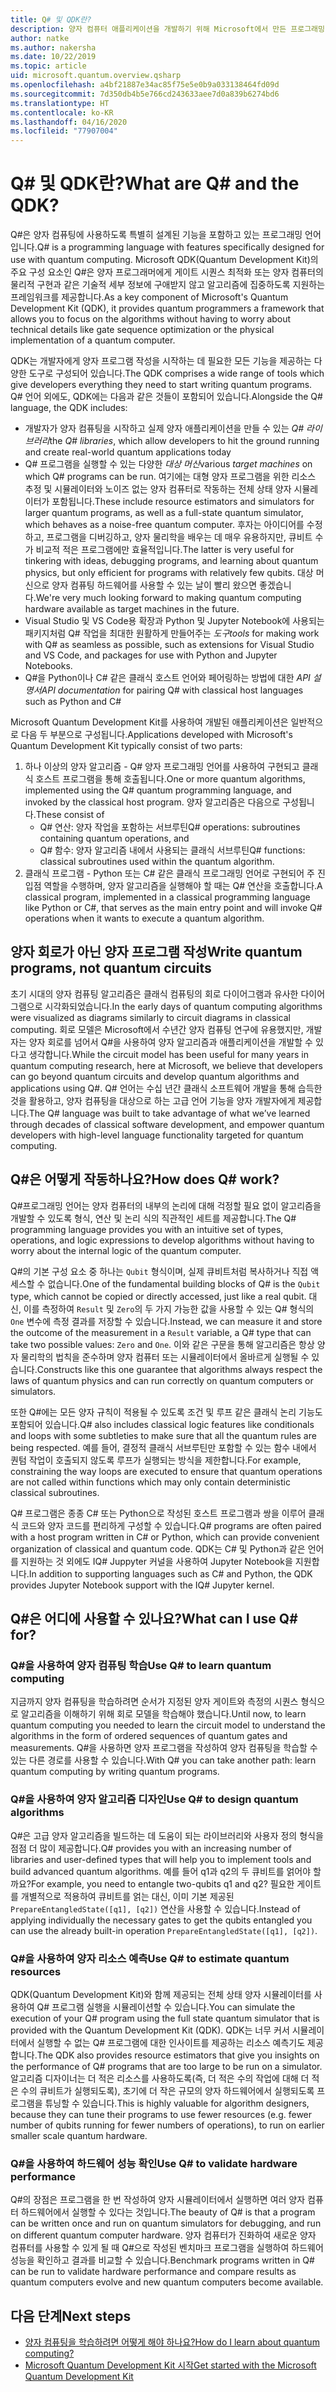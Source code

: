 ```yaml
---
title: Q# 및 QDK란?
description: 양자 컴퓨터 애플리케이션을 개발하기 위해 Microsoft에서 만든 프로그래밍 언어인 Q#과 Microsoft Quantum Development Kit의 주요 구성 요소에 대해 알아봅니다.
author: natke
ms.author: nakersha
ms.date: 10/22/2019
ms.topic: article
uid: microsoft.quantum.overview.qsharp
ms.openlocfilehash: a4bf21887e34ac85f75e5e0b9a033138464fd09d
ms.sourcegitcommit: 7d350db4b5e766cd243633aee7d0a839b6274bd6
ms.translationtype: HT
ms.contentlocale: ko-KR
ms.lasthandoff: 04/16/2020
ms.locfileid: "77907004"
---
```

# <a name="what-are-q-and-the-qdk"></a><span data-ttu-id="3d0f8-103">Q# 및 QDK란?</span><span class="sxs-lookup"><span data-stu-id="3d0f8-103">What are Q# and the QDK?</span></span>

<span data-ttu-id="3d0f8-104">Q#은 양자 컴퓨팅에 사용하도록 특별히 설계된 기능을 포함하고 있는 프로그래밍 언어입니다.</span><span class="sxs-lookup"><span data-stu-id="3d0f8-104">Q# is a programming language with features specifically designed for use with quantum computing.</span></span>
<span data-ttu-id="3d0f8-105">Microsoft QDK(Quantum Development Kit)의 주요 구성 요소인 Q#은 양자 프로그래머에게 게이트 시퀀스 최적화 또는 양자 컴퓨터의 물리적 구현과 같은 기술적 세부 정보에 구애받지 않고 알고리즘에 집중하도록 지원하는 프레임워크를 제공합니다.</span><span class="sxs-lookup"><span data-stu-id="3d0f8-105">As a key component of Microsoft's Quantum Development Kit (QDK), it provides quantum programmers a framework that allows you to focus on the algorithms without having to worry about technical details like gate sequence optimization or the physical implementation of a quantum computer.</span></span>

<span data-ttu-id="3d0f8-106">QDK는 개발자에게 양자 프로그램 작성을 시작하는 데 필요한 모든 기능을 제공하는 다양한 도구로 구성되어 있습니다.</span><span class="sxs-lookup"><span data-stu-id="3d0f8-106">The QDK comprises a wide range of tools which give developers everything they need to start writing quantum programs.</span></span>
<span data-ttu-id="3d0f8-107">Q# 언어 외에도, QDK에는 다음과 같은 것들이 포함되어 있습니다.</span><span class="sxs-lookup"><span data-stu-id="3d0f8-107">Alongside the Q# language, the QDK includes:</span></span>
* <span data-ttu-id="3d0f8-108">개발자가 양자 컴퓨팅을 시작하고 실제 양자 애플리케이션을 만들 수 있는 *Q# 라이브러리*</span><span class="sxs-lookup"><span data-stu-id="3d0f8-108">the *Q# libraries*, which allow developers to hit the ground running and create real-world quantum applications today</span></span>
* <span data-ttu-id="3d0f8-109">Q# 프로그램을 실행할 수 있는 다양한 *대상 머신*</span><span class="sxs-lookup"><span data-stu-id="3d0f8-109">various *target machines* on which Q# programs can be run.</span></span> <span data-ttu-id="3d0f8-110">여기에는 대형 양자 프로그램을 위한 리소스 추정 및 시뮬레이터와 노이즈 없는 양자 컴퓨터로 작동하는 전체 상태 양자 시뮬레이터가 포함됩니다.</span><span class="sxs-lookup"><span data-stu-id="3d0f8-110">These include resource estimators and simulators for larger quantum programs, as well as a full-state quantum simulator, which behaves as a noise-free quantum computer.</span></span> <span data-ttu-id="3d0f8-111">후자는 아이디어를 수정하고, 프로그램을 디버깅하고, 양자 물리학을 배우는 데 매우 유용하지만, 큐비트 수가 비교적 적은 프로그램에만 효율적입니다.</span><span class="sxs-lookup"><span data-stu-id="3d0f8-111">The latter is very useful for tinkering with ideas, debugging programs, and learning about quantum physics, but only efficient for programs with relatively few qubits.</span></span> <span data-ttu-id="3d0f8-112">대상 머신으로 양자 컴퓨팅 하드웨어를 사용할 수 있는 날이 빨리 왔으면 좋겠습니다.</span><span class="sxs-lookup"><span data-stu-id="3d0f8-112">We're very much looking forward to making quantum computing hardware available as target machines in the future.</span></span>
* <span data-ttu-id="3d0f8-113">Visual Studio 및 VS Code용 확장과 Python 및 Jupyter Notebook에 사용되는 패키지처럼 Q# 작업을 최대한 원활하게 만들어주는 *도구*</span><span class="sxs-lookup"><span data-stu-id="3d0f8-113">*tools* for making work with Q# as seamless as possible, such as extensions for Visual Studio and VS Code, and packages for use with Python and Jupyter Notebooks.</span></span>
* <span data-ttu-id="3d0f8-114">Q#을 Python이나 C# 같은 클래식 호스트 언어와 페어링하는 방법에 대한 *API 설명서*</span><span class="sxs-lookup"><span data-stu-id="3d0f8-114">*API documentation* for pairing Q# with classical host languages such as Python and C#</span></span>

<span data-ttu-id="3d0f8-115">Microsoft Quantum Development Kit를 사용하여 개발된 애플리케이션은 일반적으로 다음 두 부분으로 구성됩니다.</span><span class="sxs-lookup"><span data-stu-id="3d0f8-115">Applications developed with Microsoft's Quantum Development Kit typically consist of two parts:</span></span>
1. <span data-ttu-id="3d0f8-116">하나 이상의 양자 알고리즘 - Q# 양자 프로그래밍 언어를 사용하여 구현되고 클래식 호스트 프로그램을 통해 호출됩니다.</span><span class="sxs-lookup"><span data-stu-id="3d0f8-116">One or more quantum algorithms, implemented using the Q# quantum programming language, and invoked by the classical host program.</span></span> <span data-ttu-id="3d0f8-117">양자 알고리즘은 다음으로 구성됩니다.</span><span class="sxs-lookup"><span data-stu-id="3d0f8-117">These consist of</span></span> 
    - <span data-ttu-id="3d0f8-118">Q# 연산: 양자 작업을 포함하는 서브루틴</span><span class="sxs-lookup"><span data-stu-id="3d0f8-118">Q# operations: subroutines containing quantum operations, and</span></span> 
    - <span data-ttu-id="3d0f8-119">Q# 함수: 양자 알고리즘 내에서 사용되는 클래식 서브루틴</span><span class="sxs-lookup"><span data-stu-id="3d0f8-119">Q# functions: classical subroutines used within the quantum algorithm.</span></span>
2. <span data-ttu-id="3d0f8-120">클래식 프로그램 - Python 또는 C# 같은 클래식 프로그래밍 언어로 구현되어 주 진입점 역할을 수행하며, 양자 알고리즘을 실행해야 할 때는 Q# 연산을 호출합니다.</span><span class="sxs-lookup"><span data-stu-id="3d0f8-120">A classical program, implemented in a classical programming language like Python or C#, that serves as the main entry point and will invoke Q# operations when it wants to execute a quantum algorithm.</span></span>

## <a name="write-quantum-programs-not-quantum-circuits"></a><span data-ttu-id="3d0f8-121">양자 회로가 아닌 양자 프로그램 작성</span><span class="sxs-lookup"><span data-stu-id="3d0f8-121">Write quantum programs, not quantum circuits</span></span>

<span data-ttu-id="3d0f8-122">초기 시대의 양자 컴퓨팅 알고리즘은 클래식 컴퓨팅의 회로 다이어그램과 유사한 다이어그램으로 시각화되었습니다.</span><span class="sxs-lookup"><span data-stu-id="3d0f8-122">In the early days of quantum computing algorithms were visualized as diagrams similarly to circuit diagrams in classical computing.</span></span>
<span data-ttu-id="3d0f8-123">회로 모델은 Microsoft에서 수년간 양자 컴퓨팅 연구에 유용했지만, 개발자는 양자 회로를 넘어서 Q#을 사용하여 양자 알고리즘과 애플리케이션을 개발할 수 있다고 생각합니다.</span><span class="sxs-lookup"><span data-stu-id="3d0f8-123">While the circuit model has been useful for many years in quantum computing research, here at Microsoft, we believe that developers can go beyond quantum circuits and develop quantum algorithms and applications using Q#.</span></span>
<span data-ttu-id="3d0f8-124">Q# 언어는 수십 년간 클래식 소프트웨어 개발을 통해 습득한 것을 활용하고, 양자 컴퓨팅을 대상으로 하는 고급 언어 기능을 양자 개발자에게 제공합니다.</span><span class="sxs-lookup"><span data-stu-id="3d0f8-124">The Q# language was built to take advantage of what we’ve learned through decades of classical software development, and empower quantum developers with high-level language functionality targeted for quantum computing.</span></span>

## <a name="how-does-q-work"></a><span data-ttu-id="3d0f8-125">Q#은 어떻게 작동하나요?</span><span class="sxs-lookup"><span data-stu-id="3d0f8-125">How does Q# work?</span></span>

<span data-ttu-id="3d0f8-126">Q#프로그래밍 언어는 양자 컴퓨터의 내부의 논리에 대해 걱정할 필요 없이 알고리즘을 개발할 수 있도록 형식, 연산 및 논리 식의 직관적인 세트를 제공합니다.</span><span class="sxs-lookup"><span data-stu-id="3d0f8-126">The Q# programming language provides you with an intuitive set of types, operations, and logic expressions to develop algorithms without having to worry about the internal logic of the quantum computer.</span></span>

<span data-ttu-id="3d0f8-127">Q#의 기본 구성 요소 중 하나는 `Qubit` 형식이며, 실제 큐비트처럼 복사하거나 직접 액세스할 수 없습니다.</span><span class="sxs-lookup"><span data-stu-id="3d0f8-127">One of the fundamental building blocks of Q# is the `Qubit` type, which cannot be copied or directly accessed, just like a real qubit.</span></span>
<span data-ttu-id="3d0f8-128">대신, 이를 측정하여 `Result` 및 `Zero`의 두 가지 가능한 값을 사용할 수 있는 Q# 형식의 `One` 변수에 측정 결과를 저장할 수 있습니다.</span><span class="sxs-lookup"><span data-stu-id="3d0f8-128">Instead, we can measure it and store the outcome of the measurement in a `Result` variable, a Q# type that can take two possible values: `Zero` and `One`.</span></span>
<span data-ttu-id="3d0f8-129">이와 같은 구문을 통해 알고리즘은 항상 양자 물리학의 법칙을 준수하며 양자 컴퓨터 또는 시뮬레이터에서 올바르게 실행될 수 있습니다.</span><span class="sxs-lookup"><span data-stu-id="3d0f8-129">Constructs like this one guarantee that algorithms always respect the laws of quantum physics and can run correctly on quantum computers or simulators.</span></span>

<span data-ttu-id="3d0f8-130">또한 Q#에는 모든 양자 규칙이 적용될 수 있도록 조건 및 루프 같은 클래식 논리 기능도 포함되어 있습니다.</span><span class="sxs-lookup"><span data-stu-id="3d0f8-130">Q# also includes classical logic features like conditionals and loops with some subtleties to make sure that all the quantum rules are being respected.</span></span>
<span data-ttu-id="3d0f8-131">예를 들어, 결정적 클래식 서브루틴만 포함할 수 있는 함수 내에서 퀀텀 작업이 호출되지 않도록 루프가 실행되는 방식을 제한합니다.</span><span class="sxs-lookup"><span data-stu-id="3d0f8-131">For example, constraining the way loops are executed to ensure that quantum operations are not called within functions which may only contain deterministic classical subroutines.</span></span>

<span data-ttu-id="3d0f8-132">Q# 프로그램은 종종 C# 또는 Python으로 작성된 호스트 프로그램과 쌍을 이루어 클래식 코드와 양자 코드를 편리하게 구성할 수 있습니다.</span><span class="sxs-lookup"><span data-stu-id="3d0f8-132">Q# programs are often paired with a host program written in C# or Python, which can provide convenient organization of classical and quantum code.</span></span>
<span data-ttu-id="3d0f8-133">QDK는 C# 및 Python과 같은 언어를 지원하는 것 외에도 IQ# Juppyter 커널을 사용하여 Jupyter Notebook을 지원합니다.</span><span class="sxs-lookup"><span data-stu-id="3d0f8-133">In addition to supporting languages such as C# and Python, the QDK provides Jupyter Notebook support with the IQ# Jupyter kernel.</span></span>

## <a name="what-can-i-use-q-for"></a><span data-ttu-id="3d0f8-134">Q#은 어디에 사용할 수 있나요?</span><span class="sxs-lookup"><span data-stu-id="3d0f8-134">What can I use Q# for?</span></span>

### <a name="use-q-to-learn-quantum-computing"></a><span data-ttu-id="3d0f8-135">Q#을 사용하여 양자 컴퓨팅 학습</span><span class="sxs-lookup"><span data-stu-id="3d0f8-135">Use Q# to learn quantum computing</span></span>

<span data-ttu-id="3d0f8-136">지금까지 양자 컴퓨팅을 학습하려면 순서가 지정된 양자 게이트와 측정의 시퀀스 형식으로 알고리즘을 이해하기 위해 회로 모델을 학습해야 했습니다.</span><span class="sxs-lookup"><span data-stu-id="3d0f8-136">Until now, to learn quantum computing you needed to learn the circuit model to understand the algorithms in the form of ordered sequences of quantum gates and measurements.</span></span> <span data-ttu-id="3d0f8-137">Q#을 사용하면 양자 프로그램을 작성하여 양자 컴퓨팅을 학습할 수 있는 다른 경로를 사용할 수 있습니다.</span><span class="sxs-lookup"><span data-stu-id="3d0f8-137">With Q# you can take another path: learn quantum computing by writing quantum programs.</span></span>

### <a name="use-q-to-design-quantum-algorithms"></a><span data-ttu-id="3d0f8-138">Q#을 사용하여 양자 알고리즘 디자인</span><span class="sxs-lookup"><span data-stu-id="3d0f8-138">Use Q# to design quantum algorithms</span></span>

<span data-ttu-id="3d0f8-139">Q#은 고급 양자 알고리즘을 빌드하는 데 도움이 되는 라이브러리와 사용자 정의 형식을 점점 더 많이 제공합니다.</span><span class="sxs-lookup"><span data-stu-id="3d0f8-139">Q# provides you with an increasing number of libraries and user-defined types that will help you to implement tools and build advanced quantum algorithms.</span></span> <span data-ttu-id="3d0f8-140">예를 들어 q1과 q2의 두 큐비트를 얽어야 할까요?</span><span class="sxs-lookup"><span data-stu-id="3d0f8-140">For example, you need to entangle two-qubits q1 and q2?</span></span> <span data-ttu-id="3d0f8-141">필요한 게이트를 개별적으로 적용하여 큐비트를 얽는 대신, 이미 기본 제공된 `PrepareEntangledState([q1], [q2])` 연산을 사용할 수 있습니다.</span><span class="sxs-lookup"><span data-stu-id="3d0f8-141">Instead of applying individually the necessary gates to get the qubits entangled you can use the already built-in operation `PrepareEntangledState([q1], [q2])`.</span></span>

### <a name="use-q-to-estimate-quantum-resources"></a><span data-ttu-id="3d0f8-142">Q#을 사용하여 양자 리소스 예측</span><span class="sxs-lookup"><span data-stu-id="3d0f8-142">Use Q# to estimate quantum resources</span></span>

<span data-ttu-id="3d0f8-143">QDK(Quantum Development Kit)와 함께 제공되는 전체 상태 양자 시뮬레이터를 사용하여 Q# 프로그램 실행을 시뮬레이션할 수 있습니다.</span><span class="sxs-lookup"><span data-stu-id="3d0f8-143">You can simulate the execution of your Q# program using the full state quantum simulator that is provided with the Quantum Development Kit (QDK).</span></span>  <span data-ttu-id="3d0f8-144">QDK는 너무 커서 시뮬레이터에서 실행할 수 없는 Q# 프로그램에 대한 인사이트를 제공하는 리소스 예측기도 제공합니다.</span><span class="sxs-lookup"><span data-stu-id="3d0f8-144">The QDK also provides resource estimators that give you insights on the performance of Q# programs that are too large to be run on a simulator.</span></span>  <span data-ttu-id="3d0f8-145">알고리즘 디자이너는 더 적은 리소스를 사용하도록(즉, 더 적은 수의 작업에 대해 더 적은 수의 큐비트가 실행되도록), 초기에 더 작은 규모의 양자 하드웨어에서 실행되도록 프로그램을 튜닝할 수 있습니다.</span><span class="sxs-lookup"><span data-stu-id="3d0f8-145">This is highly valuable for algorithm designers, because they can tune their programs to use fewer resources (e.g. fewer number of qubits running for fewer numbers of operations), to run on earlier smaller scale quantum hardware.</span></span>

### <a name="use-q-to-validate-hardware-performance"></a><span data-ttu-id="3d0f8-146">Q#을 사용하여 하드웨어 성능 확인</span><span class="sxs-lookup"><span data-stu-id="3d0f8-146">Use Q# to validate hardware performance</span></span>

<span data-ttu-id="3d0f8-147">Q#의 장점은 프로그램을 한 번 작성하여 양자 시뮬레이터에서 실행하면 여러 양자 컴퓨터 하드웨어에서 실행할 수 있다는 것입니다.</span><span class="sxs-lookup"><span data-stu-id="3d0f8-147">The beauty of Q# is that a program can be written once and run on quantum simulators for debugging, and run on different quantum computer hardware.</span></span>  <span data-ttu-id="3d0f8-148">양자 컴퓨터가 진화하여 새로운 양자 컴퓨터를 사용할 수 있게 될 때 Q#으로 작성된 벤치마크 프로그램을 실행하여 하드웨어 성능을 확인하고 결과를 비교할 수 있습니다.</span><span class="sxs-lookup"><span data-stu-id="3d0f8-148">Benchmark programs written in Q# can be run to validate hardware performance and compare results as quantum computers evolve and new quantum computers become available.</span></span>  

## <a name="next-steps"></a><span data-ttu-id="3d0f8-149">다음 단계</span><span class="sxs-lookup"><span data-stu-id="3d0f8-149">Next steps</span></span>

* [<span data-ttu-id="3d0f8-150">양자 컴퓨팅을 학습하려면 어떻게 해야 하나요?</span><span class="sxs-lookup"><span data-stu-id="3d0f8-150">How do I learn about quantum computing?</span></span>](xref:microsoft.quantum.overview.learn)
* [<span data-ttu-id="3d0f8-151">Microsoft Quantum Development Kit 시작</span><span class="sxs-lookup"><span data-stu-id="3d0f8-151">Get started with the Microsoft Quantum Development Kit</span></span>](xref:microsoft.quantum.welcome)
